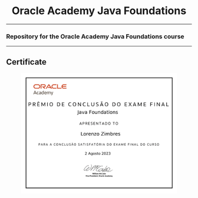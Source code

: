 <h1 align="center">Oracle Academy Java Foundations</h1>

<hr>

<h3>Repository for the Oracle Academy Java Foundations course</h3>

<hr>

<h2>Certificate</h2>
<figure width=90%>
  <img src="assets/OracleAcademyJavaFoundationsCertificate.pdf">
</figure>
